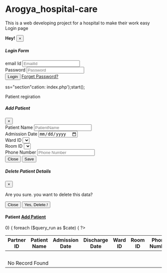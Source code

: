 # Arogya_hospital-care
This is a web developing project for a hospital to make their work easy
Login page
<?php
session_
include('includes/header.php');
if (isset($_SESSION['auth'])) {
$_SESSION['status'] = "You are already logged in";
head
exit(0
});er('Lo
?>
<div cla
>
<div class="container">
<div class="row justify-content-center">
<div class="col-md-5 my-5">
<?php
if (isset($_SESSION['auth_status'])) {
?>
<div class="alert alert-warning alert-dismissible fade show" role="alert">
<strong>Hey!</strong> <?php echo $_SESSION['auth_status']; ?>
<button type="button" class="close" data-dismiss="alert" aria-label="Close">
<span aria-hidden="true">&times;</span>
</button>
</div>
<?php
unset($_SESSION['auth_status']);
}
?>
<?php
include('message.php');
?>
<div class="card my-5">
<div class="card-header bg-dark">
<h5>Login Form</h5>
</div>
<div class="card-body">
<form action="logincode.php" method="POST">
<div class="form-group">
<lable for="">email Id</lable>
<input type="text" name="email" class="form-control" placeholder="Email
Id">
</div>
<div class="form-group">
<lable for="">Password</lable>
<input type="password" name="password" class="form-control"
placeholder="Password">
</div>
<div class="modal-footer">
<button type="submit" name="login_btn" class="btn btn-dark btnblock">Login</button>
<a href="forget_pass.php" class="text-dark">Forget Password?</a>
</div>
</form>
</div>
</div>
</div>
</div>
</div>
</div>
<?php include('includes/script.php'); ?>ss="section"cation: index.php');start();

Patient regiration

<?php
include('config/dbcon.php');
include('authentication.php');
include('includes/header.php');
include('includes/topbar.php');
include('includes/sidebar.php');
?>
<!--Add User Modal -->
<div class="modal fade" id="AddMember" tabindex="-1" aria-labelledby="exampleModalLabel"
aria-hidden="true">
<div class="modal-dialog">
<div class="modal-content">
<div class="modal-header">
<h5 class="modal-title" id="exampleModalLabel">Add Patient</h5>
<button type="button" class="close" data-dismiss="modal" aria-label="Close">
<span aria-hidden="true">&times;</span>
</button>
</div>
<form action="code.php" method="POST">
<div class="modal-body">
<div class="form-group">
<lable for="">Patient Name</lable>
<input type="text" name="patient_name" class="form-control" placeholder="Patient
Name">
</div>
<div class="form-group">
<lable for="">Admission Date</lable>
<input type="date" name="admission_date" class="form-control"
placeholder="Admission Date">
</div>
<div class="form-group">
<lable for="">Ward ID</lable>
<select class="form-control" name="ward_id" class="form-control">
<?php
$query = "SELECT ward_id FROM ward";
$query_run = mysqli_query($con, $query);
if (mysqli_num_rows($query_run) > 0) {
foreach ($query_run as $cnm) {
?>
<option><?= $cnm['ward_id'] ?></option>
<?php
}
} else {
?>
<p>No Record Found</p>
<?php
}
?>
</select>
</div>
<div class="form-group">
<lable for="">Room ID</lable>
<select class="form-control" name="room_id" class="form-control">
<?php
$query = "SELECT room_id FROM room";
$query_run = mysqli_query($con, $query);
if (mysqli_num_rows($query_run) > 0) {
foreach ($query_run as $cnm) {
?>
<option><?= $cnm['room_id'] ?></option>
<?php
}
} else {
?>
<p>No Record Found</p>
<?php
}
?>
</select>
</div>
<div class="form-group">
<lable for="">Phone Number</lable>
<input type="text" name="phone_number" class="form-control"
placeholder="Phone Number">
</div>
</div>
<div class="modal-footer">
<button type="button" class="btn btn-secondary" datadismiss="modal">Close</button>
<button type="submit" name="addPatient" class="btn btn-primary">Save</button>
</div>
</form>
</div>
</div>
</div>
<!-- End Add User Modal -->
<!--Delete User Modal -->
<div class="modal fade" id="DeletModal" tabindex="-1" aria-labelledby="exampleModalLabel"
aria-hidden="true">
<div class="modal-dialog">
<div class="modal-content">
<div class="modal-header">
<h5 class="modal-title" id="exampleModalLabel">Delete Patient Details</h5>
<button type="button" class="close" data-dismiss="modal" aria-label="Close">
<span aria-hidden="true">&times;</span>
</button>
</div>
<form action="code.php" method="POST">
<div class="modal-body">
<input type="hidden" name="delete_id" class="delete_location_id">
<p>
Are you sure. you want to delete this data?
</p>
</div>
<div class="modal-footer">
<button type="button" class="btn btn-secondary" datadismiss="modal">Close</button>
<button type="submit" name="DeletePatient" class="btn btn-primary">Yes,
Delete.!</button>
</div>
</form>
</div>
</div>
</div>
<!-- End Delete User Model-->
<!-- Content Wrapper. Contains page content -->
<div class="content-wrapper">
<section class="content mt-4">
<div class="container">
<div class="row">
<div class="col-md-12">
<?php include('message.php'); ?>
<div class="card">
<div class="card-header">
<h4>
Patient
<a href="" data-toggle="modal" data-target="#AddMember"
class="btn btn-primary float-right">Add Patient</a>
</h4>
</div>
<div class="card-body">
<table class="table table-bordered">
<thead>
<tr>
<th>Partner ID</th>
<th>Patient Name</th>
<th>Admission Date</th>
<th>Discharge Date</th>
<th>Ward ID</th>
<th>Room ID</th>
<th>Phone Number</th>
<th>Edit</th>
<th>Delete</th>
</tr>
</thead>
<tbody>
<?php
$query = "SELECT * FROM patient";
$query_run = mysqli_query($con, $query);
if (mysqli_num_rows($query_run) > 0) {
foreach ($query_run as $cate) {
?>
<tr>
<td><?= $cate['patient_id'] ?></td>
<td><?= $cate['patient_name'] ?></td>
<td><?= $cate['admission_date'] ?></td>
<td><?= $cate['discharge_date'] ?></td>
<td><?= $cate['ward_id'] ?></td>
<td><?= $cate['room_id'] ?></td>
<td><?= $cate['phone_number'] ?></td>
<td>
<a href="patient-edit.php?patient_id=<?php echo $cate['patient_id']; ?>"
class="btn btn-success">Edit</a>
</td>
<td>
<button type="button" value="<?php echo $cate['patient_id']; ?>"
class="btn btn-danger deletebtn">Delete</a>
</td>
</tr>
<?php
}
} else {
?>
<tr>
<td colspan="9">No Record Found</td>
</tr>
<?php
}
?>
</tbody>
</table>
</div>
</div>
</div>
</div>
</div>
</section>
</div>
<?php include('includes/script.php'); ?>
<script>
$(document).ready(function() {
$('.deletebtn').click(function(e) {
e.preventDefault();
var location_id = $(this).val();
$('.delete_location_id').val(location_id);
$('#DeletModal').modal('show');
});
});
</script>
<?php include('includes/footer.php'); ?>
